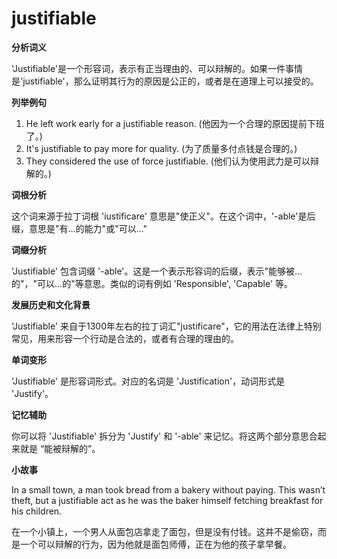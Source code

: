 # justifiable

**分析词义**

  

'Justifiable'是一个形容词，表示有正当理由的、可以辩解的。如果一件事情是'justifiable'，那么证明其行为的原因是公正的，或者是在道理上可以接受的。

  

**列举例句**

  

1.  He left work early for a justifiable reason. (他因为一个合理的原因提前下班了。)
2.  It's justifiable to pay more for quality. (为了质量多付点钱是合理的。)
3.  They considered the use of force justifiable. (他们认为使用武力是可以辩解的。)

  

**词根分析**

  

这个词来源于拉丁词根 'iustificare' 意思是"使正义"。在这个词中，'-able'是后缀，意思是"有...的能力"或"可以..."

  

**词缀分析**

  

'Justifiable' 包含词缀 '-able'。这是一个表示形容词的后缀，表示"能够被...的"，"可以...的"等意思。类似的词有例如 'Responsible', 'Capable' 等。

  

**发展历史和文化背景**

  

'Justifiable' 来自于1300年左右的拉丁词汇"justificare"，它的用法在法律上特别常见，用来形容一个行动是合法的，或者有合理的理由的。

  

**单词变形**

  

'Justifiable' 是形容词形式。对应的名词是 'Justification'，动词形式是 'Justify'。

  

**记忆辅助**

  

你可以将 'Justifiable' 拆分为 'Justify' 和 '-able' 来记忆。将这两个部分意思合起来就是 “能被辩解的”。

  

**小故事**

  

In a small town, a man took bread from a bakery without paying. This wasn’t theft, but a justifiable act as he was the baker himself fetching breakfast for his children.

  

在一个小镇上，一个男人从面包店拿走了面包，但是没有付钱。这并不是偷窃，而是一个可以辩解的行为，因为他就是面包师傅，正在为他的孩子拿早餐。
